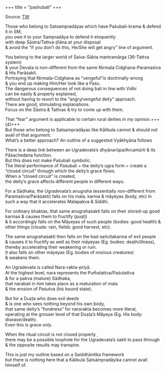 +++
title = "pashubali"
+++

Source: [TW](https://threadreaderapp.com/thread/1708184780137959838.html)

Those who belong to Satsampradāyas which have Paśubali-krama & defend it in SM,  
you owe it to your Sampradāya to defend it eloquently  
with deep Śāstra/Tattva-jñāna at your disposal  
& avoid the “if you don’t do this, He/She will get angry” line of argument.

You belong to the larger world of Śaiva-Śākta mantramārga (36-Tattva system)  
& your Devata is non-different from the same Nirmala Cidghana-Paramaśiva & His Parāśakti.  
Portraying that Nirmala-Cidghana as “vengeful”is doctrinally wrong  
& you end up making Him/Her look like a Paśu.  
The dangerous consequences of not doing bali in line with Vidhi  
can be easily & properly explained,  
without having to resort to the “angry/vengeful deity” approach.  
There are good, stimulating explanations.  
Focus on the Śāstra & Tattvas & try to come up with them.

That “fear” argument is applicable to certain rural deities in my opinion.+++(4)+++  
But those who belong to Satsampradāyas like Kālikula cannot & should not avail of that argument.  
What’s a better approach? An outline of a suggested Vyākhyāna follows 

There is a deep link between an Ugradevata’s dhyānarūpa/Arcamūrti & its Pāśachedana function.  
But this does not make Paśubali symbolic.  
The literal performance of Paśubali + the deity’s ugra form = create a “closed circuit” through which the deity’s grace flows.  
When a “closed circuit” is created,  
the deity’s grace affects different people in different ways.

For a Sādhaka, the Ugradevata’s anugraha (essentially non-different from Paramaśiva/Parāśakti) falls on his mala, karma & māyeyas (body, etc) in such a way that it accelerates Malapakva & Siddhi.  

For ordinary bhaktas, that same anugrahaśakti falls on their stored-up good karmas & causes them to fructify (puṣṭi)  
& it accordingly falls on the Māyeyas of such people (bodies: good health) & other things (clouds: rain, fields: good harvest, etc).  

The same anugrahaśakti then falls on the bad sañcitakarma of evil people  
& causes it to fructify as well as their māyeyas (Eg. bodies: death/illness),  
thereby accelerating their weakening or ruin.  
It also falls on other māyeyas (Eg. bodies of noxious creatures)  
& weakens them.

An Ugradevata is called Nara-rakta-priyā.  
At the highest level, nara represents the Pum̐stattva/Paśutattva  
& for a pakva (mature) Sādhaka,  
that narabali in him takes place as a maturation of mala  
& the erosion of Paśutva (his bound state).

But for a Duṣṭa who does evil deeds  
& is one who sees nothing beyond his own body,  
that same deity’s “fondness” for nararakta becomes more literal,  
operating at the grosser level of that Duṣṭa’s Māyeya (Eg. His body: disease/death).  
Even this is grace only.

When the ritual circuit is not closed properly ,  
there may be a possible loophole for the Ugradevata’s śakti to pass through  
& the opposite results may transpire.

This is just my outline based on a Saiddhāntika framework  
but there is nothing here that a Kālikula Satsāmpradāyika cannot avail himself of. 